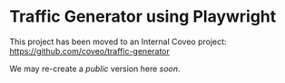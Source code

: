 # Traffic Generator using Playwright

This project has been moved to an Internal Coveo project: https://github.com/coveo/traffic-generator

We may re-create a _public_ version here _soon_.
